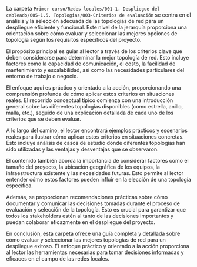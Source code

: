 La carpeta `Primer curso/Redes locales/001-1. Despliegue del cableado/005-1.5. Topologias/003-Criterios de evaluación` se centra en el análisis y la selección adecuada de las topologías de red para un despliegue eficiente y funcional. Este nivel de la jerarquía proporciona una orientación sobre cómo evaluar y seleccionar las mejores opciones de topología según los requisitos específicos del proyecto.

El propósito principal es guiar al lector a través de los criterios clave que deben considerarse para determinar la mejor topología de red. Esto incluye factores como la capacidad de comunicación, el costo, la facilidad de mantenimiento y escalabilidad, así como las necesidades particulares del entorno de trabajo o negocio.

El enfoque aquí es práctico y orientado a la acción, proporcionando una comprensión profunda de cómo aplicar estos criterios en situaciones reales. El recorrido conceptual típico comienza con una introducción general sobre las diferentes topologías disponibles (como estrella, anillo, malla, etc.), seguido de una explicación detallada de cada uno de los criterios que se deben evaluar.

A lo largo del camino, el lector encontrará ejemplos prácticos y escenarios reales para ilustrar cómo aplicar estos criterios en situaciones concretas. Esto incluye análisis de casos de estudio donde diferentes topologías han sido utilizadas y las ventajas y desventajas que se observaron.

El contenido también aborda la importancia de considerar factores como el tamaño del proyecto, la ubicación geográfica de los equipos, la infraestructura existente y las necesidades futuras. Esto permite al lector entender cómo estos factores pueden influir en la elección de una topología específica.

Además, se proporcionan recomendaciones prácticas sobre cómo documentar y comunicar las decisiones tomadas durante el proceso de evaluación y selección de la topología. Esto es crucial para garantizar que todos los stakeholders estén al tanto de las decisiones importantes y puedan colaborar eficazmente en el despliegue del proyecto.

En conclusión, esta carpeta ofrece una guía completa y detallada sobre cómo evaluar y seleccionar las mejores topologías de red para un despliegue exitoso. El enfoque práctico y orientado a la acción proporciona al lector las herramientas necesarias para tomar decisiones informadas y eficaces en el campo de las redes locales.
